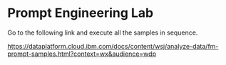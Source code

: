 
# Prompt Engineering Lab

Go to the following link and execute all the samples in sequence.

https://dataplatform.cloud.ibm.com/docs/content/wsj/analyze-data/fm-prompt-samples.html?context=wx&audience=wdp
